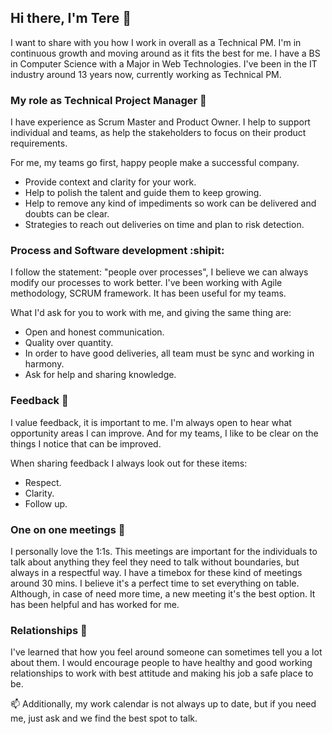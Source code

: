 ## Hi there, I'm Tere :information_desk_person:
I want to share with you how I work in overall as a Technical PM. I'm in continuous growth and moving around as it fits the best for me.
I have a BS in Computer Science with a Major in Web Technologies. I've been in the IT industry around 13 years now, currently working as Technical PM.

### My role as Technical Project Manager 🔭

I have experience as Scrum Master and Product Owner.
I help to support individual and teams, as help the stakeholders to focus on their product requirements.

For me, my teams go first, happy people make a successful company.
- Provide context and clarity for your work.
- Help to polish the talent and guide them to keep growing.
- Help to remove any kind of impediments so work can be delivered and doubts can be clear.
- Strategies to reach out deliveries on time and plan to risk detection.

### Process and Software development :shipit:
I follow the statement: "people over processes", I believe we can always modify our processes to work better. I've been working with Agile methodology, SCRUM framework. It has been useful for my teams.

What I'd ask for you to work with me, and giving the same thing are:
- Open and honest communication.
- Quality over quantity.
- In order to have good deliveries, all team must be sync and working in harmony.
- Ask for help and sharing knowledge. 

### Feedback 💬
I value feedback, it is important to me. I'm always open to hear what opportunity areas I can improve. And for my teams, I like to be clear on the things I notice that can be improved.

When sharing feedback I always look out for these items:
- Respect.
- Clarity.
- Follow up.

### One on one meetings 💮
I personally love the 1:1s. This meetings are important for the individuals to talk about anything they feel they need to talk without boundaries, but always in a respectful way. I have a timebox for these kind of meetings around 30 mins. I believe it's a perfect time to set everything on table. Although, in case of need more time, a new meeting it's the best option. It has been helpful and has worked for me.

### Relationships 🎈 
I've learned that how you feel around someone can sometimes tell you a lot about them. I would encourage people to have healthy and good working relationships to work with best attitude and making his job a safe place to be.

📫  Additionally, my work calendar is not always up to date, but if you need me, just ask and we find the best spot to talk.
